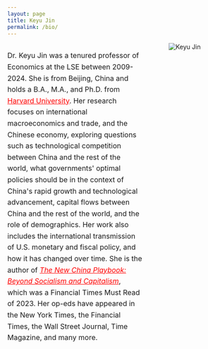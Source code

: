 ```yaml
---
layout: page
title: Keyu Jin
permalink: /bio/
---
```


<!-- 开始文本和图片布局的容器 -->
<div class="content-container" style="display: flex; align-items: flex-start; justify-content: flex-start; width: 70vw; margin: 0 auto;">

  <!-- 左侧：文本内容 -->
  <div class="text-content" style="flex: 1; padding-right: 30px;">
    <p style="font-size: 16px; line-height: 1.6;">
      Dr. Keyu Jin was a tenured professor of Economics at the LSE between 2009-2024. She is from Beijing, China and holds a B.A., M.A., and Ph.D. from <a href="https://www.harvard.edu/" style="color:red;">Harvard University</a>. Her research focuses on international macroeconomics and trade, and the Chinese economy, exploring questions such as technological competition between China and the rest of the world, what governments' optimal policies should be in the context of China's rapid growth and technological advancement, capital flows between China and the rest of the world, and the role of demographics. Her work also includes the international transmission of U.S. monetary and fiscal policy, and how it has changed over time. She is the author of <a href="https://www.keyujin.co/the-new-china-playbook/" style="color:red; font-style: italic;">The New China Playbook: Beyond Socialism and Capitalism</a>, which was a Financial Times Must Read of 2023. Her op-eds have appeared in the New York Times, the Financial Times, the Wall Street Journal, Time Magazine, and many more.
    </p>
  </div>

  <!-- 右侧：图片 -->
  <div class="image-content" style="flex: 1; padding-left: 30px;">
    <img src="{{ site.baseurl }}/images/12.jpeg" alt="Keyu Jin" style="max-width: 100%; height: auto;">
  </div>

</div>

<!-- 响应式样式，确保在小屏幕上图片在上，文字在下 -->
<style>
  /* 在小屏幕上（如手机），将布局改为图片在上，文字在下 */
  @media (max-width: 768px) {
    .content-container {
      flex-direction: column;
      justify-content: center;
      align-items: center;
    }

    /* 调整左右间距，确保在手机端的显示效果 */
    .text-content {
      padding-right: 0;
      padding-bottom: 20px;
    }

    .image-content {
      padding-left: 0;
    }
  }
</style>
<!-- 结束文本和图片布局的容器 -->
